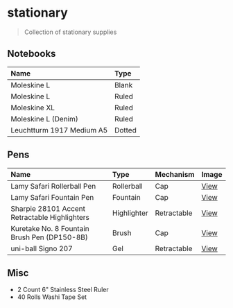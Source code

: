 # stationary

> Collection of stationary supplies

## Notebooks

| Name | Type |
| :--- | :--- |
| Moleskine L | Blank |
| Moleskine L | Ruled |
| Moleskine XL | Ruled |
| Moleskine L (Denim) | Ruled |
| Leuchtturm 1917 Medium A5 | Dotted |

## Pens

| Name | Type | Mechanism | Image |
| :--- | :--- | :--- | :--- |
| Lamy Safari Rollerball Pen | Rollerball | Cap | [View](./images/pens/lamy-safari-rollerball-pen.jpg) |
| Lamy Safari Fountain Pen | Fountain | Cap | [View](./images/pens/lamy-safari-fountain-pen.jpg) |
| Sharpie 28101 Accent Retractable Highlighters | Highlighter | Retractable | [View](./images/pens/sharpie-28101-highlighter.jpeg) |
| Kuretake No. 8 Fountain Brush Pen (DP150-8B) | Brush | Cap | [View](./images/pens/kuretake-no-8-brush-pen.jpg) |
| uni-ball Signo 207 | Gel | Retractable | [View](./images/pens/uni-ball-signo-207.jpg) |

## Misc

- 2 Count 6" Stainless Steel Ruler
- 40 Rolls Washi Tape Set
